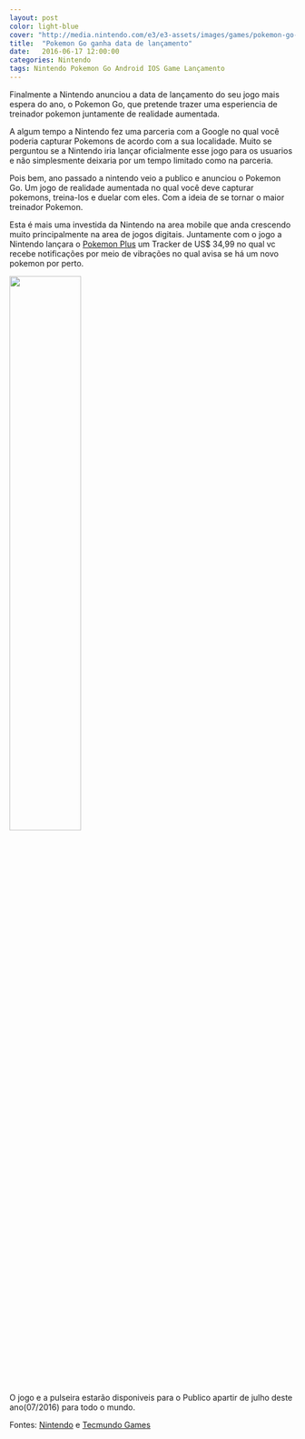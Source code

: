 ```yaml
---
layout: post
color: light-blue
cover: "http://media.nintendo.com/e3/e3-assets/images/games/pokemon-go-plus/hero-landscape-1368.jpg"
title:  "Pokemon Go ganha data de lançamento"
date:   2016-06-17 12:00:00
categories: Nintendo
tags: Nintendo Pokemon Go Android IOS Game Lançamento
---
```

Finalmente a Nintendo anunciou a data de lançamento do seu jogo mais espera do ano, o Pokemon Go, que pretende trazer uma esperiencia de treinador pokemon juntamente de realidade aumentada.

A algum tempo a Nintendo fez uma parceria com a Google no qual você poderia capturar Pokemons de acordo com a sua localidade. Muito se perguntou se a Nintendo iria lançar oficialmente esse jogo para os usuarios e não simplesmente deixaria por um tempo limitado como na parceria.

Pois bem, ano passado a nintendo veio a publico e anunciou o Pokemon Go. Um jogo de realidade aumentada no qual você deve capturar pokemons, treina-los e duelar com eles. Com a ideia de se tornar o maior treinador Pokemon.

Esta é mais uma investida da Nintendo na area mobile que anda crescendo muito principalmente na area de jogos digitais. Juntamente com o jogo a Nintendo lançara o <a href="http://e3.nintendo.com/games/pokemon-go-plus/">Pokemon Plus</a> um Tracker de US$ 34,99 no qual vc recebe notificações por meio de vibrações no qual avisa se há um novo pokemon por perto.

<img src="http://media.nintendo.com/e3/e3-assets/images/games/pokemon-go-plus/screenshots/screenshot_3-768.jpg" align="middle" width="50%">

O jogo e a pulseira estarão disponiveis para o Publico apartir de julho deste ano(07/2016) para todo o mundo.

Fontes: <a href="US$ 34,99">Nintendo</a> e <a href="http://games.tecmundo.com.br/noticias/prepare-pokemon-go-chega-julho-2016_823652.htm">Tecmundo Games</a>

<script async src="//pagead2.googlesyndication.com/pagead/js/adsbygoogle.js"></script>
<!-- Final_texto_okgnow -->
<ins class="adsbygoogle"
     style="display:block"
     data-ad-client="ca-pub-7837358846130941"
     data-ad-slot="9265933715"
     data-ad-format="auto"></ins>
<script>
(adsbygoogle = window.adsbygoogle || []).push({});
</script>
